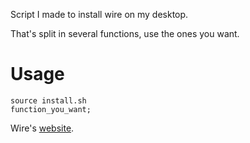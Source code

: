 Script I made to install wire on my desktop.

That's split in several functions, use the ones you want.

# Usage

```shell
source install.sh
function_you_want;
```

Wire's [website](http://wire.com).
